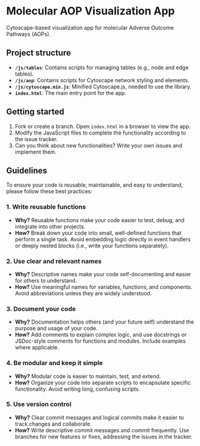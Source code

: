 # Molecular AOP Visualization App

Cytoscape-based visualization app for molecular Adverse Outcome Pathways (AOPs).

## Project structure

- **`/js/tables`**: Contains scripts for managing tables (e.g., node and edge tables).
- **`/js/aop`**: Contains scripts for Cytoscape network styling and elements.
- **`/js/cytoscape.min.js`**: Minified Cytoscape.js, needed to use the library.
- **`index.html`**: The main entry point for the app.

## Getting started

1. Fork or create a branch. Open `index.html` in a browser to view the app.
2. Modify the JavaScript files to complete the functionality according to the issue tracker.
3. Can you think about new functionalities? Write your own issues and implement them.

## Guidelines

To ensure your code is reusable, maintainable, and easy to understand, please follow these best practices:

### 1. Write reusable functions

- **Why?** Reusable functions make your code easier to test, debug, and integrate into other projects.
- **How?** Break down your code into small, well-defined functions that perform a single task. Avoid embedding logic directly in event handlers or deeply nested blocks (i.e., write your functions separately).

### 2. Use clear and relevant names

- **Why?** Descriptive names make your code self-documenting and easier for others to understand.
- **How?** Use meaningful names for variables, functions, and components. Avoid abbreviations unless they are widely understood.

### 3. Document your code

- **Why?** Documentation helps others (and your future self) understand the purpose and usage of your code.
- **How?** Add comments to explain complex logic, and use docstrings or JSDoc-style comments for functions and modules. Include examples where applicable.

### 4. Be modular and keep it simple

- **Why?** Modular code is easier to maintain, test, and extend.
- **How?** Organize your code into separate scripts to encapsulate specific functionality. Avoid writing long, confusing scripts.

### 5. Use version control

- **Why?** Clear commit messages and logical commits make it easier to track changes and collaborate.
- **How?** Write descriptive commit messages and commit frequently. Use branches for new features or fixes, addressing the issues in the tracker.
